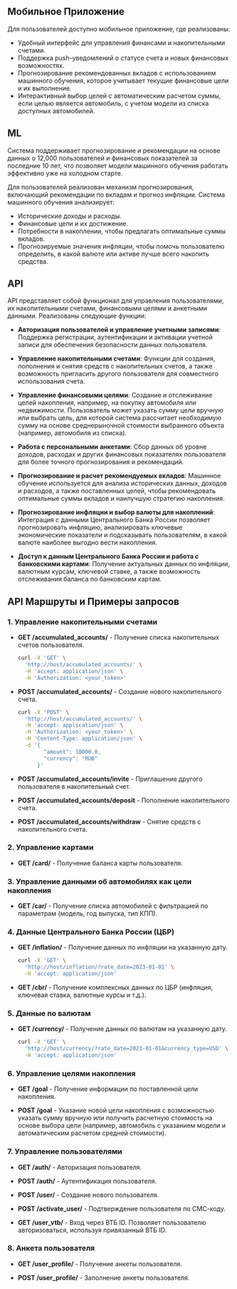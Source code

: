 ## Мобильное Приложение

Для пользователей доступно мобильное приложение, где реализованы:
- Удобный интерфейс для управления финансами и накопительными счетами.
- Поддержка push-уведомлений о статусе счета и новых финансовых возможностях.
- Прогнозирование рекомендованных вкладов с использованием машинного обучения, которое учитывает текущие финансовые цели и их выполнение.
- Интерактивный выбор целей с автоматическим расчетом суммы, если целью является автомобиль, с учетом модели из списка доступных автомобилей.

## ML
Система поддерживает прогнозирование и рекомендации на основе данных о 12,000 пользователей и финансовых показателей за последние 10 лет, что позволяет модели машинного обучения работать эффективно уже на холодном старте.

Для пользователей реализован механизм прогнозирования, включающий рекомендации по вкладам и прогноз инфляции. Система машинного обучения анализирует:
- Исторические доходы и расходы.
- Финансовые цели и их достижение.
- Потребности в накоплении, чтобы предлагать оптимальные суммы вкладов.
- Прогнозируемые значения инфляции, чтобы помочь пользователю определить, в какой валюте или активе лучше всего накопить средства.


## API

API представляет собой функционал для управления пользователями, их накопительными счетами, финансовыми целями и анкетными данными. Реализованы следующие функции:

- **Авторизация пользователей и управление учетными записями**: Поддержка регистрации, аутентификации и активации учетной записи для обеспечения безопасности данных пользователя.

- **Управление накопительными счетами**: Функции для создания, пополнения и снятия средств с накопительных счетов, а также возможность пригласить другого пользователя для совместного использования счета.

- **Управление финансовыми целями**: Создание и отслеживание целей накопления, например, на покупку автомобиля или недвижимости. Пользователь может указать сумму цели вручную или выбрать цель, для которой система рассчитает необходимую сумму на основе среднерыночной стоимости выбранного объекта (например, автомобиля из списка).

- **Работа с персональными анкетами**: Сбор данных об уровне доходов, расходах и других финансовых показателях пользователя для более точного прогнозирования и рекомендаций.

- **Прогнозирование и расчет рекомендуемых вкладов**: Машинное обучение используется для анализа исторических данных, доходов и расходов, а также поставленных целей, чтобы рекомендовать оптимальные суммы вкладов и наилучшую стратегию накопления.

- **Прогнозирование инфляции и выбор валюты для накоплений**: Интеграция с данными Центрального Банка России позволяет прогнозировать инфляцию, анализировать ключевые экономические показатели и подсказывать пользователям, в какой валюте наиболее выгодно вести накопления.

- **Доступ к данным Центрального Банка России и работа с банковскими картами**: Получение актуальных данных по инфляции, валютным курсам, ключевой ставке, а также возможность отслеживания баланса по банковским картам.

## API Маршруты и Примеры запросов

### 1. Управление накопительными счетами

- **GET /accumulated_accounts/** - Получение списка накопительных счетов пользователя.
    ```bash
    curl -X 'GET' \
      'http://host/accumulated_accounts/' \
      -H 'accept: application/json' \
      -H 'Authorization: <your_token>'
    ```

- **POST /accumulated_accounts/** - Создание нового накопительного счета.
    ```bash
    curl -X 'POST' \
      'http://host/accumulated_accounts/' \
      -H 'accept: application/json' \
      -H 'Authorization: <your_token>' \
      -H 'Content-Type: application/json' \
      -d '{
            "amount": 10000.0,
            "currency": "RUB"
          }'
    ```

- **POST /accumulated_accounts/invite** - Приглашение другого пользователя в накопительный счет.

- **POST /accumulated_accounts/deposit** - Пополнение накопительного счета.

- **POST /accumulated_accounts/withdraw** - Снятие средств с накопительного счета.

### 2. Управление картами

- **GET /card/** - Получение баланса карты пользователя.

### 3. Управление данными об автомобилях как цели накопления

- **GET /car/** - Получение списка автомобилей с фильтрацией по параметрам (модель, год выпуска, тип КПП).

### 4. Данные Центрального Банка России (ЦБР)

- **GET /inflation/** - Получение данных по инфляции на указанную дату.
    ```bash
    curl -X 'GET' \
      'http://host/inflation/?rate_date=2023-01-01' \
      -H 'accept: application/json'
    ```

- **GET /cbr/** - Получение комплексных данных по ЦБР (инфляция, ключевая ставка, валютные курсы и т.д.).

### 5. Данные по валютам

- **GET /currency/** - Получение данных по валютам на указанную дату.
    ```bash
    curl -X 'GET' \
      'http://host/currency/?rate_date=2023-01-01&currency_type=USD' \
      -H 'accept: application/json'
    ```

### 6. Управление целями накопления

- **GET /goal** - Получение информации по поставленной цели накопления.

- **POST /goal** - Указание новой цели накопления с возможностью указать сумму вручную или получить расчетную стоимость на основе выбора цели (например, автомобиль с указанием модели и автоматическим расчетом средней стоимости).

### 7. Управление пользователями

- **GET /auth/** - Авторизация пользователя.

- **POST /auth/** - Аутентификация пользователя.

- **POST /user/** - Создание нового пользователя.

- **POST /activate_user/** - Подтверждение пользователя по СМС-коду.

- **GET /user_vtb/** - Вход через ВТБ ID. Позволяет пользователю авторизоваться, используя привязанный ВТБ ID.

### 8. Анкета пользователя

- **GET /user_profile/** - Получение анкеты пользователя.

- **POST /user_profile/** - Заполнение анкеты пользователя.
